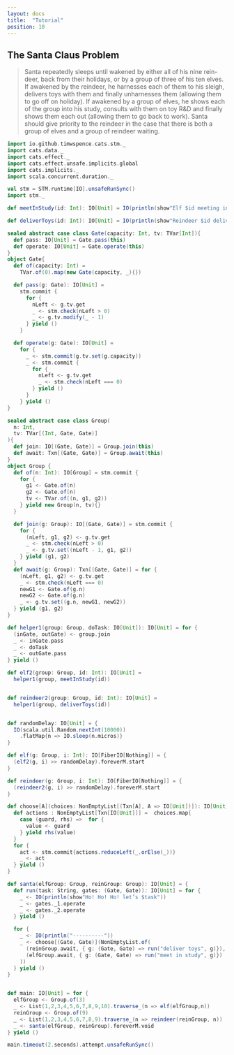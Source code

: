 ```yaml
---
layout: docs
title:  "Tutorial"
position: 10
---
```


<nav role="navigation" id="toc"></nav>

## The Santa Claus Problem

> Santa repeatedly sleeps until wakened by either all of his nine rein-deer, back from their holidays, or by a group of three of his ten elves. If awakened by the reindeer, he harnesses each of them to his sleigh, delivers toys with them and finally unharnesses them (allowing them to go off on holiday). If awakened by a group of elves, he shows each of the group into his study, consults with them on toy R&D and finally shows them each out (allowing them to go back to work). Santa should give priority to the reindeer in the case that there is both a group of elves and a group of reindeer waiting.

```scala mdoc
import io.github.timwspence.cats.stm._
import cats.data._
import cats.effect._
import cats.effect.unsafe.implicits.global
import cats.implicits._
import scala.concurrent.duration._

val stm = STM.runtime[IO].unsafeRunSync()
import stm._

def meetInStudy(id: Int): IO[Unit] = IO(println(show"Elf $id meeting in the study"))

def deliverToys(id: Int): IO[Unit] = IO(println(show"Reindeer $id delivering toys"))

sealed abstract case class Gate(capacity: Int, tv: TVar[Int]){
  def pass: IO[Unit] = Gate.pass(this)
  def operate: IO[Unit] = Gate.operate(this)
}
object Gate{
  def of(capacity: Int) =
    TVar.of(0).map(new Gate(capacity, _){})

  def pass(g: Gate): IO[Unit] =
    stm.commit {
      for {
        nLeft <- g.tv.get
        _ <- stm.check(nLeft > 0)
        _ <- g.tv.modify(_ - 1)
      } yield ()
    }

  def operate(g: Gate): IO[Unit] =
    for {
      _ <- stm.commit(g.tv.set(g.capacity))
      _ <- stm.commit {
        for {
          nLeft <- g.tv.get
          _ <- stm.check(nLeft === 0)
        } yield ()
      }
    } yield ()
}

sealed abstract case class Group(
  n: Int,
  tv: TVar[(Int, Gate, Gate)]
){
  def join: IO[(Gate, Gate)] = Group.join(this)
  def await: Txn[(Gate, Gate)] = Group.await(this)
}
object Group {
  def of(n: Int): IO[Group] = stm.commit {
    for {
      g1 <- Gate.of(n)
      g2 <- Gate.of(n)
      tv <- TVar.of((n, g1, g2))
    } yield new Group(n, tv){}
  }

  def join(g: Group): IO[(Gate, Gate)] = stm.commit {
    for {
      (nLeft, g1, g2) <- g.tv.get
      _ <- stm.check(nLeft > 0)
      _ <- g.tv.set((nLeft - 1, g1, g2))
    } yield (g1, g2)
  }
  def await(g: Group): Txn[(Gate, Gate)] = for {
    (nLeft, g1, g2) <- g.tv.get
    _ <- stm.check(nLeft === 0)
    newG1 <- Gate.of(g.n)
    newG2 <- Gate.of(g.n)
    _ <- g.tv.set((g.n, newG1, newG2))
  } yield (g1, g2)
}

def helper1(group: Group, doTask: IO[Unit]): IO[Unit] = for {
  (inGate, outGate) <- group.join
  _ <- inGate.pass
  _ <- doTask
  _ <- outGate.pass
} yield ()

def elf2(group: Group, id: Int): IO[Unit] =
  helper1(group, meetInStudy(id))


def reindeer2(group: Group, id: Int): IO[Unit] =
  helper1(group, deliverToys(id))


def randomDelay: IO[Unit] = {
  IO(scala.util.Random.nextInt(10000))
    .flatMap{n => IO.sleep(n.micros)}
}

def elf(g: Group, i: Int): IO[FiberIO[Nothing]] = {
  (elf2(g, i) >> randomDelay).foreverM.start
}

def reindeer(g: Group, i: Int): IO[FiberIO[Nothing]] = {
  (reindeer2(g, i) >> randomDelay).foreverM.start
}

def choose[A](choices: NonEmptyList[(Txn[A], A => IO[Unit])]): IO[Unit] = {
  def actions : NonEmptyList[Txn[IO[Unit]]] =  choices.map{
    case (guard, rhs) =>  for {
      value <- guard
    } yield rhs(value)
  }
  for {
    act <- stm.commit{actions.reduceLeft(_.orElse(_))}
    _ <- act
  } yield ()
}

def santa(elfGroup: Group, reinGroup: Group): IO[Unit] = {
  def run(task: String, gates: (Gate, Gate)): IO[Unit] = for {
    _ <- IO(println(show"Ho! Ho! Ho! let’s $task"))
    _ <- gates._1.operate
    _ <- gates._2.operate
  } yield ()

  for {
    _ <- IO(println("----------"))
    _ <- choose[(Gate, Gate)](NonEmptyList.of(
      (reinGroup.await, { g: (Gate, Gate) => run("deliver toys", g)}),
      (elfGroup.await, { g: (Gate, Gate) => run("meet in study", g)})
    ))
  } yield ()
}


def main: IO[Unit] = for {
  elfGroup <- Group.of(3)
  _ <- List(1,2,3,4,5,6,7,8,9,10).traverse_(n => elf(elfGroup,n))
  reinGroup <- Group.of(9)
  _ <- List(1,2,3,4,5,6,7,8,9).traverse_(n => reindeer(reinGroup, n))
  _ <- santa(elfGroup, reinGroup).foreverM.void
} yield ()

main.timeout(2.seconds).attempt.unsafeRunSync()
```
